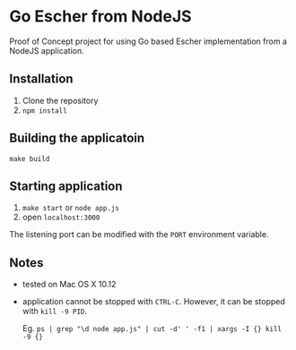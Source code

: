 # Go Escher from NodeJS

Proof of Concept project for using Go based Escher implementation from a NodeJS application.

## Installation

1. Clone the repository
2. `npm install`

## Building the applicatoin

`make build`

## Starting application

1. `make start` or `node app.js`
2. open `localhost:3000`

The listening port can be modified with the `PORT` environment variable.

## Notes

* tested on Mac OS X 10.12
* application cannot be stopped with `CTRL-C`. However, it can be stopped with `kill -9 PID`.

  Eg. `ps | grep "\d node app.js" | cut -d' ' -f1 | xargs -I {} kill -9 {}`
